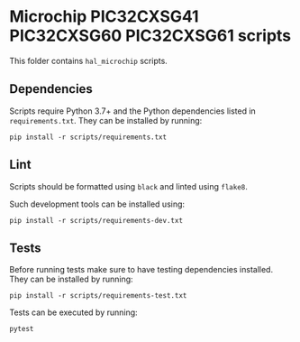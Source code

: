 # Microchip PIC32CXSG41 PIC32CXSG60 PIC32CXSG61 scripts

This folder contains `hal_microchip` scripts.

## Dependencies

Scripts require Python 3.7+ and the Python dependencies listed in
`requirements.txt`. They can be installed by running:

```
pip install -r scripts/requirements.txt
```

## Lint

Scripts should be formatted using `black` and linted using `flake8`.

Such development tools can be installed using:

```
pip install -r scripts/requirements-dev.txt
```

## Tests

Before running tests make sure to have testing dependencies installed. They
can be installed by running:

```
pip install -r scripts/requirements-test.txt
```

Tests can be executed by running:

```
pytest
```
